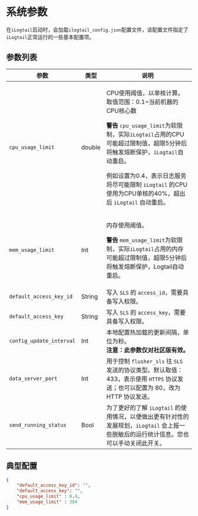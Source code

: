 # 系统参数

在`iLogtail`启动时，会加载`ilogtail_config.json`配置文件，该配置文件指定了`iLogtail`正常运行的一些基本配置项。

## 参数列表

| 参数                      | 类型     | 说明                                                                                                                                                                                                                                   |
| ----------------------- | ------ | ------------------------------------------------------------------------------------------------------------------------------------------------------------------------------------------------------------------------------------ |
| `cpu_usage_limit`       | double | <p>CPU使用阈值，以单核计算。取值范围：0.1~当前机器的CPU核心数</p><p><strong></strong></p><p><strong>警告</strong> `cpu_usage_limit`为软限制，实际`iLogtail`占用的CPU可能超过限制值，超限5分钟后将触发熔断保护，`iLogtail`自动重启。</p><p>例如设置为0.4，表示日志服务将尽可能限制 `iLogtail` 的CPU使用为CPU单核的40%，超出后 `iLogtail` 自动重启。</p> |
| `mem_usage_limit`       | Int    | <p></p><p>内存使用阈值。</p><p><strong>警告</strong> `mem_usage_limit`为软限制，实际`iLogtail`占用的内存可能超过限制值，超限5分钟后将触发熔断保护，Logtail自动重启。</p>                                                                                      |
| `default_access_key_id` | String | 写入 `SLS` 的 `access_id`，需要具备写入权限。                                                                                                                                                                                                                |
| `default_access_key`    | String | 写入 `SLS` 的 `access_key`，需要具备写入权限。                                                                                                                                                                                                                 |
| `config_update_interval`    | Int | 本地配置热加载的更新间隔，单位为秒。<br>**注意：此参数仅对社区版有效。**  |
| `data_server_port`    | Int | 用于控制 `flusher_sls` 往 `SLS` 发送的协议类型。默认取值：433，表示使用 `HTTPS` 协议发送；也可以配置为 80，改为 HTTP 协议发送。  |
| `send_running_status`    | Bool | 为了更好的了解 `iLogtail` 的使用情况，以便做出更有针对性的发展规划，`iLogtail` 会上报一些脱敏后的运行统计信息。您也可以手动关闭此开关。                                              |

## 典型配置

```json
{
    "default_access_key_id": "",
    "default_access_key": "",
    "cpu_usage_limit" : 0.4,
    "mem_usage_limit" : 384
}
```
